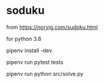 # soduku
from https://norvig.com/sudoku.html

for python 3.8

pipenv install -dev

pipenv run pytest tests

pipenv run python src/solve.py